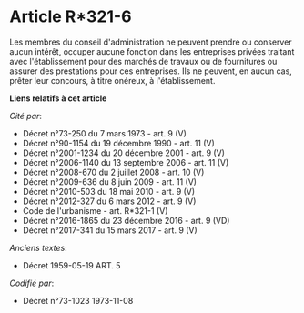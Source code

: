 # Article R*321-6

Les membres du conseil d'administration ne peuvent prendre ou conserver aucun intérêt, occuper aucune fonction dans les
entreprises privées traitant avec l'établissement pour des marchés de travaux ou de fournitures ou assurer des prestations
pour ces entreprises. Ils ne peuvent, en aucun cas, prêter leur concours, à titre onéreux, à l'établissement.

**Liens relatifs à cet article**

_Cité par_:

  - Décret n°73-250 du 7 mars 1973 - art. 9 (V)
  - Décret n°90-1154 du 19 décembre 1990 - art. 11 (V)
  - Décret n°2001-1234 du 20 décembre 2001 - art. 9 (V)
  - Décret n°2006-1140 du 13 septembre 2006 - art. 11 (V)
  - Décret n°2008-670 du 2 juillet 2008 - art. 10 (V)
  - Décret n°2009-636 du 8 juin 2009 - art. 11 (V)
  - Décret n°2010-503 du 18 mai 2010 - art. 9 (V)
  - Décret n°2012-327  du 6 mars 2012 - art. 9 (V)
  - Code de l'urbanisme - art. R*321-1 (V)
  - Décret n°2016-1865 du 23 décembre 2016 - art. 9 (VD)
  - Décret n°2017-341 du 15 mars 2017 - art. 9 (V)

_Anciens textes_:

  - Décret  1959-05-19 ART. 5

_Codifié par_:

  - Décret n°73-1023 1973-11-08
